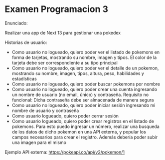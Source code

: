 Examen Programacion 3
=====================

Enunciado:

Realizar una app de Next 13 para gestionar una pokedex

Historias de usuario:
* Como usuario no logueado, quiero poder ver el listado de pokemons en forma de tarjetas, mostrando su nombre, imagen y tipos. El color de la tarjeta debe ser correspondiente a su tipo principal
* Como usuario no logueado, quiero poder ver el detalle de un pokemon, mostrando su nombre, imagen, tipos, altura, peso, habilidades y estadísticas
* Como usuario no logueado, quiero poder buscar pokemons por nombre
* Como usuario no logueado, quiero poder crear una cuenta ingresando un nombre de usuario (no email, único) y contraseña. Requisito no funcional: Dicha contraseña debe ser almacenada de manera segura
* Como usuario no logueado, quiero poder iniciar sesión ingresando mi nombre de usuario y contraseña
* Como usuario logueado, quiero poder cerrar sesión
* Como usuario logueado, quiero poder crear registros en el listado de pokemons. Para esto puedo ingresar un número, realizar una busqueda de los datos de dicho pokemon en una API externa, y popular los campos necesarios para crear el registro. Además debería poder subir una imagen para el mismo

Ejemplo API externa: https://pokeapi.co/api/v2/pokemon/1